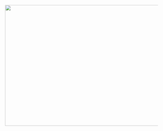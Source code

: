 <a href="https://github.com/devxb/gitanimals">
  <img src="https://render.gitanimals.org/farms/JJaeBeom" width="600" height="400"/>
</a>
